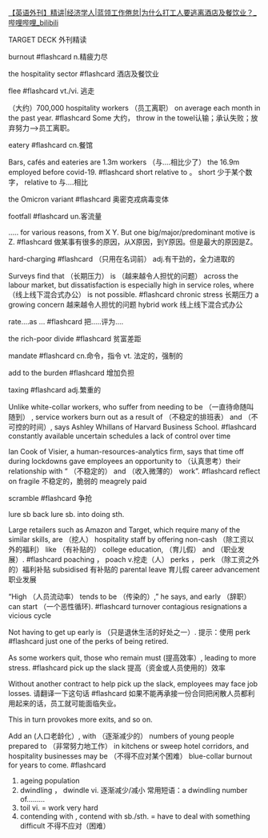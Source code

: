  
[【英语外刊】精讲|经济学人|蓝领工作倦怠|为什么打工人要逃离酒店及餐饮业？_哔哩哔哩_bilibili](https://www.bilibili.com/video/BV1yY411876c?spm_id_from=444.41.0.0)





TARGET DECK
外刊精读



burnout #flashcard 
n.精疲力尽
<!--ID: 1641981665404-->


the hospitality sector #flashcard 
酒店及餐饮业
<!--ID: 1641981469171-->

flee #flashcard 
vt./vi. 逃走
<!--ID: 1641981469181-->

（大约）700,000 hospitality workers （员工离职） on average each month in the past year. #flashcard 
Some 大约， throw in the towel认输；承认失败；放弃努力-->员工离职。
<!--ID: 1641981469190-->


eatery  #flashcard 
cn.餐馆
<!--ID: 1641981469198-->


Bars, cafés and eateries are 1.3m workers （与....相比少了） the 16.9m employed before covid-19. #flashcard 
short relative to 。 short 少于某个数字， relative to  与....相比
<!--ID: 1641981469207-->


the Omicron variant #flashcard 
奥密克戎病毒变体
<!--ID: 1641981469215-->


footfall #flashcard 
un.客流量
<!--ID: 1641981469224-->


..... for various reasons, from X  Y. But one big/major/predominant motive is Z.  #flashcard 
做某事有很多的原因，从X原因，到Y原因。但是最大的原因是Z。
<!--ID: 1641981469233-->


hard-charging #flashcard 
（只用在名词前） adj.有干劲的，全力进取的
<!--ID: 1641981469241-->


Surveys find that （长期压力） is （越来越令人担忧的问题） across the labour market, but dissatisfaction is especially high in service roles, where （线上线下混合式办公）  is not possible. #flashcard 
chronic stress 长期压力
a growing concern 越来越令人担忧的问题
hybrid work 线上线下混合式办公
<!--ID: 1641981469250-->


rate....as ... #flashcard 
把.....评为....
<!--ID: 1641981469258-->


the rich-poor divide #flashcard 
贫富差距
<!--ID: 1641981469267-->


mandate #flashcard 
cn.命令，指令 vt. 法定的，强制的
<!--ID: 1641981469275-->


add to the burden #flashcard 
增加负担
<!--ID: 1641981469283-->


 
taxing #flashcard 
adj.繁重的
<!--ID: 1641981469292-->


Unlike white-collar workers, who suffer from needing to be （一直待命随叫随到） , service workers burn out as a result of （不稳定的排班表） and （不可控的时间）, says Ashley Whillans of Harvard Business School. #flashcard 
constantly available 
uncertain schedules
 a lack of control over time
<!--ID: 1641981469301-->


Ian Cook of Visier, a human-resources-analytics firm, says that time off during lockdowns gave employees an opportunity to  （认真思考）their relationship with “ （不稳定的） and  （收入微薄的） work”.  #flashcard 
reflect on
fragile  不稳定的，脆弱的
meagrely paid 
<!--ID: 1642035239154-->




scramble #flashcard 
争抢
<!--ID: 1641981469309-->


lure sb back
lure sb. into doing sth.
 

Large retailers such as Amazon and Target, which require many of the similar skills, are （挖人） hospitality staff by offering non-cash （除工资以外的福利） like （有补贴的） college education, （育儿假） and （职业发展）. #flashcard 
poaching   ，  poach v.挖走（人）
perks ，   perk （除工资之外的）福利补贴
subsidised 有补贴的
parental leave  育儿假
career advancement  职业发展
<!--ID: 1641981469318-->



“High （人员流动率） tends to be （传染的）,” he says, and early （辞职） can start （一个恶性循环). #flashcard 
turnover
contagious
resignations
a vicious cycle
<!--ID: 1641981469326-->

Not having to get up early is （只是退休生活的好处之一）. 提示：使用 perk #flashcard 
just one of the perks of being retired.
<!--ID: 1642036037399-->


 

As some workers quit, those who remain must (提高效率）, leading to more stress. #flashcard 
pick up the slack 提高（资金或人员使用的）效率
<!--ID: 1642036253404-->

Without another contract to help pick up the slack, employees may face job losses. 请翻译一下这句话 #flashcard 
如果不能再承接一份合同把闲散人员都利用起来的话，员工就可能面临失业。
<!--ID: 1642036428935-->

 

This in turn provokes more exits, and so on.

 

Add an (人口老龄化）, with （逐渐减少的） numbers of young people prepared to （非常努力地工作） in kitchens or sweep hotel corridors, and hospitality businesses may be （不得不应对某个困难） blue-collar burnout for years to come. #flashcard 
1.  ageing population
2.  dwindling ， dwindle  vi.  逐渐减少/减小  常用短语：a dwindling number of.........
3. toil vi. = work very hard 
4. contending with ,  contend with sb./sth. = have to deal with something difficult 不得不应对（困难） 
<!--ID: 1642036811216-->

